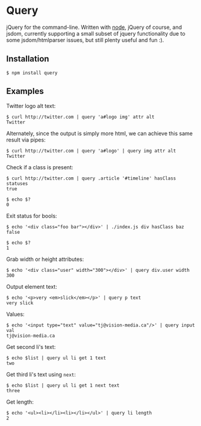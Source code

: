
# Query

 jQuery for the command-line. Written with [node](http://nodejs.org), jQuery of course, and jsdom, currently supporting a small subset of jquery functionality due to some jsdom/htmlparser issues, but still plenty useful and fun :).

## Installation

    $ npm install query

## Examples

  Twitter logo alt text:
  
    $ curl http://twitter.com | query 'a#logo img' attr alt
    Twitter

  Alternately, since the output is simply more html, we can achieve this same result via pipes:
  
    $ curl http://twitter.com | query 'a#logo' | query img attr alt
    Twitter

  Check if a class is present:
  
    $ curl http://twitter.com | query .article '#timeline' hasClass statuses
    true
    
    $ echo $?
    0

  Exit status for bools:
  
    $ echo '<div class="foo bar"></div>' | ./index.js div hasClass baz
    false
    
    $ echo $?
    1

  Grab width or height attributes:
  
    $ echo '<div class="user" width="300"></div>' | query div.user width
    300

  Output element text:
  
    $ echo '<p>very <em>slick</em></p>' | query p text
    very slick

  Values:
  
    $ echo '<input type="text" value="tj@vision-media.ca"/>' | query input val
    tj@vision-media.ca
  
  Get second li's text:
  
    $ echo $list | query ul li get 1 text
    two
  
  Get third li's text using `next`:
  
    $ echo $list | query ul li get 1 next text
    three

  Get length:
  
    $ echo '<ul><li></li><li></li></ul>' | query li length
    2
